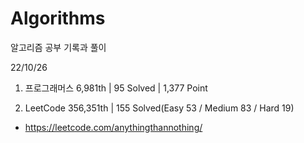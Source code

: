 # Algorithms

알고리즘 공부 기록과 풀이

22/10/26

1. 프로그래머스 6,981th | 95 Solved | 1,377 Point

2. LeetCode 356,351th | 155 Solved(Easy 53 / Medium 83 / Hard 19)
- https://leetcode.com/anythingthannothing/
